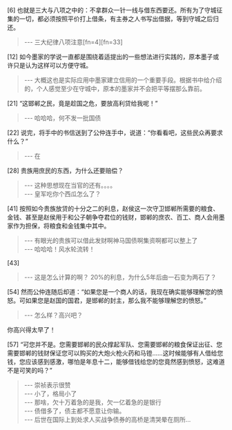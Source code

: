 
[6] 也就是三大与八项之中的：不拿群众一针一线与借东西要还。所有为了守城征集的一切，都必须按照平价打上借条，有主券之人书写出借据，等到守城之后归还。
>--- 三大纪律八项注意[fn=4][fn=33]<br>

[12] 如今墨家的学说一直都是围绕着适提出的一些想法进行实践的，原本墨子或许只是认为这样可以方便守城。
>--- 大概这也是实际应用中墨家建立信用的一个重要手段。根据书中给介绍的，个人感觉至少在守城中，原本的墨家并不会把平等摆那么靠前。<br>

[21] “这邯郸之民，竟是趁国之危，要放高利贷给我呢！”
>--- 哈哈哈，何不发一批国债<br>

[22] 说完，将手中的书信送到了公仲连手中，说道：“你看看吧，这些民众再要求什么？”
>--- 在<br>

[28] 贵族用庶民的东西，为什么还要赔偿？
>--- 这种思想现在当官的还有。。。。<br>
>--- 皇军吃你个西瓜怎么了？<br>

[41] 按照如今贵族放贷的十分之二的利息，赵侯这一次守卫邯郸所需要的粮食、金钱、甚至是赵侯用于和公子朝争夺君位的钱财，邯郸的庶农、百工、商人会用墨家作为担保，将粮食和金钱集中其中。
>--- 有眼光的贵族可以借此发财啊神马国债啊集资啊都可以整上了<br>
>--- 哈哈哈！风水轮流转！<br>

[43] 
>--- 这是怎么计算的啊？
20%的利息，为什么5年后由一石变为两石了？<br>

[54] 然而公仲连随后却道：“如果您是一个商人的话，我现在确实能够理解您的愤怒。可如果您是赵国的国君，是邯郸的封主，那么我不能够理解您的愤怒。”
>--- 怎么样？高兴吧？

你高兴得太早了！<br>

[57] “可您并不是。您需要邯郸的民众撑起军队、您需要邯郸的粮食保证出征、您需要邯郸的钱财保证您可以购买的大炮火枪火药和马镫……这时候能够有人借给您钱，您应该感到感激，哪怕是年息十二，能够借钱给您的您竟然感到愤怒，这难道不是可笑的吗？”
>--- 崇祯表示很赞<br>
>--- 小了，格局小了<br>
>--- 那啥，欠十万着急的是我，欠一亿着急的是银行<br>
>--- 债借多了，债主都不愿意让你输。<br>
>--- 后世在国际上到处求人买战争债券的高桥是清哭晕在厕所…<br>
